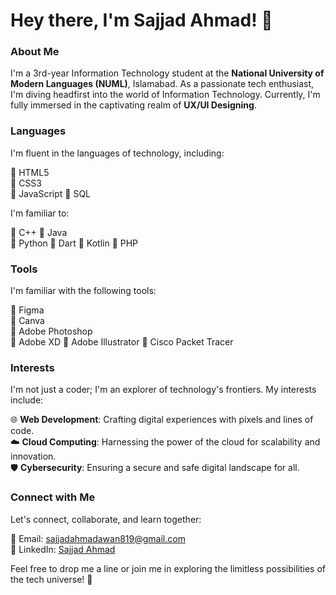# Hey there, I'm Sajjad Ahmad! 👋

### About Me

I'm a 3rd-year Information Technology student at the **National University of Modern Languages (NUML)**, Islamabad. As a passionate tech enthusiast, I'm diving headfirst into the world of Information Technology. Currently, I'm fully immersed in the captivating realm of **UX/UI Designing**.

### Languages

I'm fluent in the languages of technology, including:

🔷 HTML5  
🔷 CSS3  
🔷 JavaScript 
🔷 SQL  

I'm familiar to:

🔷 C++ 
🔷 Java  
🔷 Python 
🔷 Dart 
🔷 Kotlin
🔷 PHP 
 
### Tools

I'm familiar with the following tools:

🔷 Figma  
🔷 Canva  
🔷 Adobe Photoshop  
🔷 Adobe XD
🔷 Adobe Illustrator
🔷 Cisco Packet Tracer  

### Interests

I'm not just a coder; I'm an explorer of technology's frontiers. My interests include:

🌐 **Web Development**: Crafting digital experiences with pixels and lines of code.  
☁️ **Cloud Computing**: Harnessing the power of the cloud for scalability and innovation.  
🛡️ **Cybersecurity**: Ensuring a secure and safe digital landscape for all.

### Connect with Me

Let's connect, collaborate, and learn together:

📧 Email: sajjadahmadawan819@gmail.com  
👥 LinkedIn: [Sajjad Ahmad](https://www.linkedin.com/in/sajjad-it)

Feel free to drop me a line or join me in exploring the limitless possibilities of the tech universe! 🚀
